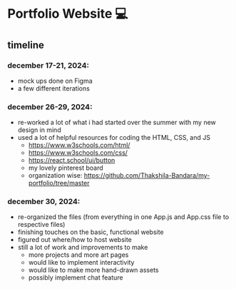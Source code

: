 # Portfolio Website 💻

## timeline

### december 17-21, 2024:
- mock ups done on Figma
- a few different iterations

### december 26-29, 2024:
- re-worked a lot of what i had started over the summer with my new design in mind
- used a lot of helpful resources for coding the HTML, CSS, and JS
  - https://www.w3schools.com/html/
  - https://www.w3schools.com/css/
  - https://react.school/ui/button
  - my lovely pinterest board
  - organization wise: https://github.com/Thakshila-Bandara/my-portfolio/tree/master

### december 30, 2024:
- re-organized the files (from everything in one App.js and App.css file to respective files)
- finishing touches on the basic, functional website
- figured out where/how to host website
- still a lot of work and improvements to make
  - more projects and more art pages
  - would like to implement interactivity
  - would like to make more hand-drawn assets
  - possibly implement chat feature

